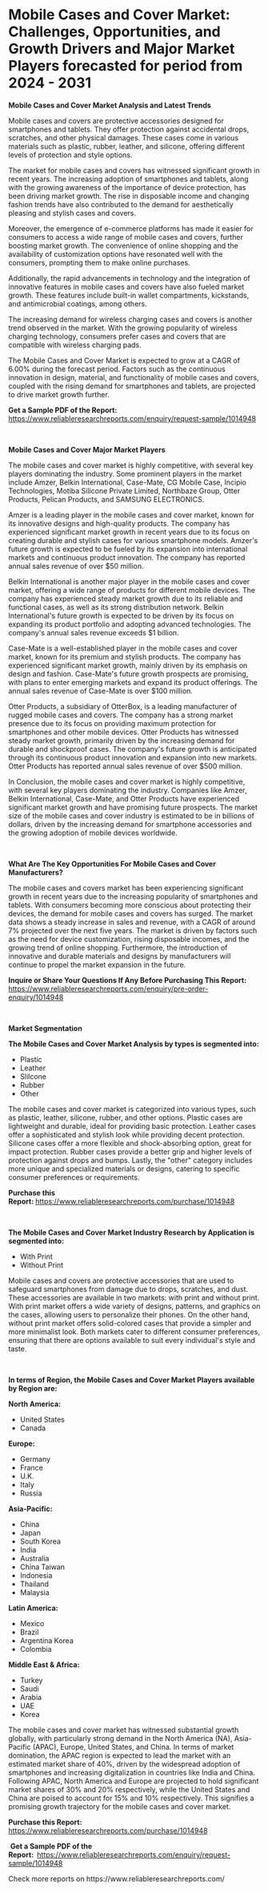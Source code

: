 <p><h1>Mobile Cases and Cover Market: Challenges, Opportunities, and Growth Drivers and Major Market Players forecasted for period from 2024 - 2031</h1></p><p><strong>Mobile Cases and Cover Market Analysis and Latest Trends</strong></p>
<p><p>Mobile cases and covers are protective accessories designed for smartphones and tablets. They offer protection against accidental drops, scratches, and other physical damages. These cases come in various materials such as plastic, rubber, leather, and silicone, offering different levels of protection and style options.</p><p>The market for mobile cases and covers has witnessed significant growth in recent years. The increasing adoption of smartphones and tablets, along with the growing awareness of the importance of device protection, has been driving market growth. The rise in disposable income and changing fashion trends have also contributed to the demand for aesthetically pleasing and stylish cases and covers.</p><p>Moreover, the emergence of e-commerce platforms has made it easier for consumers to access a wide range of mobile cases and covers, further boosting market growth. The convenience of online shopping and the availability of customization options have resonated well with the consumers, prompting them to make online purchases.</p><p>Additionally, the rapid advancements in technology and the integration of innovative features in mobile cases and covers have also fueled market growth. These features include built-in wallet compartments, kickstands, and antimicrobial coatings, among others.</p><p>The increasing demand for wireless charging cases and covers is another trend observed in the market. With the growing popularity of wireless charging technology, consumers prefer cases and covers that are compatible with wireless charging pads.</p><p>The Mobile Cases and Cover Market is expected to grow at a CAGR of 6.00% during the forecast period. Factors such as the continuous innovation in design, material, and functionality of mobile cases and covers, coupled with the rising demand for smartphones and tablets, are projected to drive market growth further.</p></p>
<p><strong>Get a Sample PDF of the Report:&nbsp;</strong> <a href="https://www.reliableresearchreports.com/enquiry/request-sample/1014948">https://www.reliableresearchreports.com/enquiry/request-sample/1014948</a></p>
<p>&nbsp;</p>
<p><strong>Mobile Cases and Cover Major Market Players</strong></p>
<p><p>The mobile cases and cover market is highly competitive, with several key players dominating the industry. Some prominent players in the market include Amzer, Belkin International, Case-Mate, CG Mobile Case, Incipio Technologies, Motiba Silicone Private Limited, Northbaze Group, Otter Products, Pelican Products, and SAMSUNG ELECTRONICS.</p><p>Amzer is a leading player in the mobile cases and cover market, known for its innovative designs and high-quality products. The company has experienced significant market growth in recent years due to its focus on creating durable and stylish cases for various smartphone models. Amzer's future growth is expected to be fueled by its expansion into international markets and continuous product innovation. The company has reported annual sales revenue of over $50 million.</p><p>Belkin International is another major player in the mobile cases and cover market, offering a wide range of products for different mobile devices. The company has experienced steady market growth due to its reliable and functional cases, as well as its strong distribution network. Belkin International's future growth is expected to be driven by its focus on expanding its product portfolio and adopting advanced technologies. The company's annual sales revenue exceeds $1 billion.</p><p>Case-Mate is a well-established player in the mobile cases and cover market, known for its premium and stylish products. The company has experienced significant market growth, mainly driven by its emphasis on design and fashion. Case-Mate's future growth prospects are promising, with plans to enter emerging markets and expand its product offerings. The annual sales revenue of Case-Mate is over $100 million.</p><p>Otter Products, a subsidiary of OtterBox, is a leading manufacturer of rugged mobile cases and covers. The company has a strong market presence due to its focus on providing maximum protection for smartphones and other mobile devices. Otter Products has witnessed steady market growth, primarily driven by the increasing demand for durable and shockproof cases. The company's future growth is anticipated through its continuous product innovation and expansion into new markets. Otter Products has reported annual sales revenue of over $500 million.</p><p>In Conclusion, the mobile cases and cover market is highly competitive, with several key players dominating the industry. Companies like Amzer, Belkin International, Case-Mate, and Otter Products have experienced significant market growth and have promising future prospects. The market size of the mobile cases and cover industry is estimated to be in billions of dollars, driven by the increasing demand for smartphone accessories and the growing adoption of mobile devices worldwide.</p></p>
<p>&nbsp;</p>
<p><strong>What Are The Key Opportunities For Mobile Cases and Cover Manufacturers?</strong></p>
<p><p>The mobile cases and covers market has been experiencing significant growth in recent years due to the increasing popularity of smartphones and tablets. With consumers becoming more conscious about protecting their devices, the demand for mobile cases and covers has surged. The market data shows a steady increase in sales and revenue, with a CAGR of around 7% projected over the next five years. The market is driven by factors such as the need for device customization, rising disposable incomes, and the growing trend of online shopping. Furthermore, the introduction of innovative and durable materials and designs by manufacturers will continue to propel the market expansion in the future.</p></p>
<p><strong>Inquire or Share Your Questions If Any Before Purchasing This Report:</strong> <a href="https://www.reliableresearchreports.com/enquiry/pre-order-enquiry/1014948">https://www.reliableresearchreports.com/enquiry/pre-order-enquiry/1014948</a></p>
<p>&nbsp;</p>
<p><strong>Market Segmentation</strong></p>
<p><strong>The Mobile Cases and Cover Market Analysis by types is segmented into:</strong></p>
<p><ul><li>Plastic</li><li>Leather</li><li>Slilcone</li><li>Rubber</li><li>Other</li></ul></p>
<p><p>The mobile cases and cover market is categorized into various types, such as plastic, leather, silicone, rubber, and other options. Plastic cases are lightweight and durable, ideal for providing basic protection. Leather cases offer a sophisticated and stylish look while providing decent protection. Silicone cases offer a more flexible and shock-absorbing option, great for impact protection. Rubber cases provide a better grip and higher levels of protection against drops and bumps. Lastly, the "other" category includes more unique and specialized materials or designs, catering to specific consumer preferences or requirements.</p></p>
<p><strong>Purchase this Report:&nbsp;</strong><a href="https://www.reliableresearchreports.com/purchase/1014948">https://www.reliableresearchreports.com/purchase/1014948</a></p>
<p>&nbsp;</p>
<p><strong>The Mobile Cases and Cover Market Industry Research by Application is segmented into:</strong></p>
<p><ul><li>With Print</li><li>Without Print</li></ul></p>
<p><p>Mobile cases and covers are protective accessories that are used to safeguard smartphones from damage due to drops, scratches, and dust. These accessories are available in two markets: with print and without print. With print market offers a wide variety of designs, patterns, and graphics on the cases, allowing users to personalize their phones. On the other hand, without print market offers solid-colored cases that provide a simpler and more minimalist look. Both markets cater to different consumer preferences, ensuring that there are options available to suit every individual's style and taste.</p></p>
<p>&nbsp;</p>
<p><strong>In terms of Region, the Mobile Cases and Cover Market Players available by Region are:</strong></p>
<p>
    <p> <strong> North America: </strong>
        <ul>
            <li>United States</li>
            <li>Canada</li>
        </ul>
        </p> 
    <p> <strong> Europe: </strong>
        <ul>
            <li>Germany</li>
            <li>France</li>
            <li>U.K.</li>
            <li>Italy</li>
            <li>Russia</li>
        </ul>
        </p> 
    <p> <strong> Asia-Pacific: </strong>
        <ul>
            <li>China</li>
            <li>Japan</li>
            <li>South Korea</li>
            <li>India</li>
            <li>Australia</li>
            <li>China Taiwan</li>
            <li>Indonesia</li>
            <li>Thailand</li>
            <li>Malaysia</li>
        </ul>
        </p> 
    <p> <strong> Latin America: </strong>
        <ul>
            <li>Mexico</li>
            <li>Brazil</li>
            <li>Argentina Korea</li>
            <li>Colombia</li>
        </ul>
        </p> 
    <p> <strong> Middle East & Africa: </strong>
        <ul>
            <li>Turkey</li>
            <li>Saudi</li>
            <li>Arabia</li>
            <li>UAE</li>
            <li>Korea</li>
        </ul>
    </p>
    </p>
<p><p>The mobile cases and cover market has witnessed substantial growth globally, with particularly strong demand in the North America (NA), Asia-Pacific (APAC), Europe, United States, and China. In terms of market domination, the APAC region is expected to lead the market with an estimated market share of 40%, driven by the widespread adoption of smartphones and increasing digitalization in countries like India and China. Following APAC, North America and Europe are projected to hold significant market shares of 30% and 20% respectively, while the United States and China are poised to account for 15% and 10% respectively. This signifies a promising growth trajectory for the mobile cases and cover market.</p></p>
<p><strong>Purchase this Report: </strong><a href="https://www.reliableresearchreports.com/purchase/1014948">https://www.reliableresearchreports.com/purchase/1014948</a></p>
<p>&nbsp;<strong>Get a Sample PDF of the Report:&nbsp;&nbsp;</strong><a href="https://www.reliableresearchreports.com/enquiry/request-sample/1014948">https://www.reliableresearchreports.com/enquiry/request-sample/1014948</a></p>
<p><strong></strong></p>
<p>Check more reports on https://www.reliableresearchreports.com/</p>